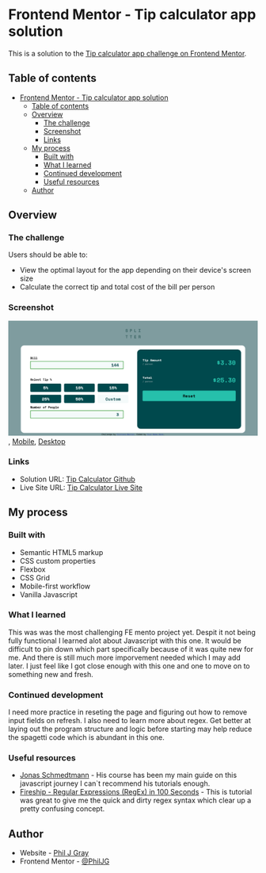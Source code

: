# Frontend Mentor - Tip calculator app solution

This is a solution to the [Tip calculator app challenge on Frontend Mentor](https://www.frontendmentor.io/challenges/tip-calculator-app-ugJNGbJUX).

## Table of contents

- [Frontend Mentor - Tip calculator app solution](#frontend-mentor---tip-calculator-app-solution)
  - [Table of contents](#table-of-contents)
  - [Overview](#overview)
    - [The challenge](#the-challenge)
    - [Screenshot](#screenshot)
    - [Links](#links)
  - [My process](#my-process)
    - [Built with](#built-with)
    - [What I learned](#what-i-learned)
    - [Continued development](#continued-development)
    - [Useful resources](#useful-resources)
  - [Author](#author)

## Overview

### The challenge

Users should be able to:

- View the optimal layout for the app depending on their device's screen size
- Calculate the correct tip and total cost of the bill per person

### Screenshot

![Desktop](.\complete\complete-desktop.png), [Mobile](.\complete\complete-mobile.png), [Desktop](.\complete\complete-active.png)

### Links

- Solution URL: [Tip Calculator Github](https://github.com/PhilJG/tip-calculator)
- Live Site URL: [Tip Calculator Live Site](https://philjg.github.io/tip-calculator/)

## My process

### Built with

- Semantic HTML5 markup
- CSS custom properties
- Flexbox
- CSS Grid
- Mobile-first workflow
- Vanilla Javascript

### What I learned

This was was the most challenging FE mento project yet. Despit it not being fully functional I learned alot about Javascript with this one. It would be difficult to pin down which part specifically because of it was quite new for me. And there is still much more imporvement needed which I may add later. I just feel like I got close enough with this one and one to move on to something new and fresh.

### Continued development

I need more practice in reseting the page and figuring out how to remove input fields on refresh. I also need to learn more about regex. Get better at laying out the program structure and logic before starting may help reduce the spagetti code which is abundant in this one.

### Useful resources

- [Jonas Schmedtmann](https://www.udemy.com/course/the-complete-javascript-course/) - His course has been my main guide on this javascript journey I can`t recommend his tutorials enough.
- [Fireship - Regular Expressions (RegEx) in 100 Seconds](https://www.youtube.com/watch?v=sXQxhojSdZM) - This is tutorial was great to give me the quick and dirty regex syntax which clear up a pretty confusing concept.

## Author

- Website - [Phil J Gray](https://www.philjgray.ca)
- Frontend Mentor - [@PhilJG](https://www.frontendmentor.io/profile/PhilJG)
